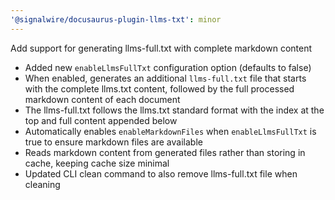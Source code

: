 ```yaml
---
'@signalwire/docusaurus-plugin-llms-txt': minor
---
```


Add support for generating llms-full.txt with complete markdown content

- Added new `enableLlmsFullTxt` configuration option (defaults to false)
- When enabled, generates an additional `llms-full.txt` file that starts with the complete llms.txt
  content, followed by the full processed markdown content of each document
- The llms-full.txt follows the llms.txt standard format with the index at the top and full content
  appended below
- Automatically enables `enableMarkdownFiles` when `enableLlmsFullTxt` is true to ensure markdown
  files are available
- Reads markdown content from generated files rather than storing in cache, keeping cache size
  minimal
- Updated CLI clean command to also remove llms-full.txt file when cleaning
